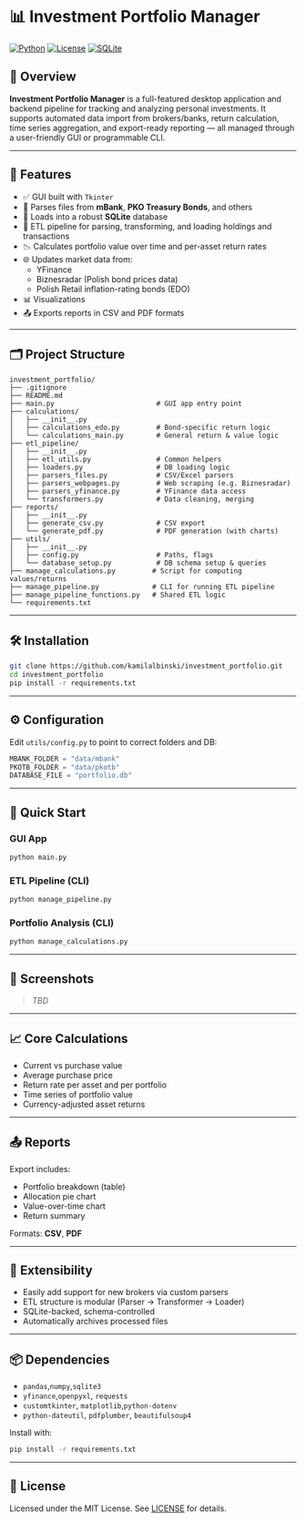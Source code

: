 # 📊 Investment Portfolio Manager

[![Python](https://img.shields.io/badge/Python-3.10+-blue.svg)](https://www.python.org/)
[![License](https://img.shields.io/badge/license-MIT-green.svg)](LICENSE)
[![SQLite](https://img.shields.io/badge/database-SQLite-lightgrey.svg)](https://sqlite.org/index.html)

## 🚀 Overview

**Investment Portfolio Manager** is a full-featured desktop application and backend pipeline for tracking and analyzing personal investments. It supports automated data import from brokers/banks, return calculation, time series aggregation, and export-ready reporting — all managed through a user-friendly GUI or programmable CLI.

---

## 🎯 Features

- ✅ GUI built with `Tkinter`
- 📁 Parses files from **mBank**, **PKO Treasury Bonds**, and others
- 💾 Loads into a robust **SQLite** database
- 🔄 ETL pipeline for parsing, transforming, and loading holdings and transactions
- 📉 Calculates portfolio value over time and per-asset return rates
- 🌐 Updates market data from:
  - YFinance
  - Biznesradar (Polish bond prices data)
  - Polish Retail inflation-rating bonds (EDO)
- 📊 Visualizations
- 📤 Exports reports in CSV and PDF formats

---

## 🗂 Project Structure

```text
investment_portfolio/
├── .gitignore
├── README.md
├── main.py                         # GUI app entry point
├── calculations/
│   ├── __init__.py
│   ├── calculations_edo.py         # Bond-specific return logic
│   └── calculations_main.py        # General return & value logic
├── etl_pipeline/
│   ├── __init__.py
│   ├── etl_utils.py                # Common helpers
│   ├── loaders.py                  # DB loading logic
│   ├── parsers_files.py            # CSV/Excel parsers
│   ├── parsers_webpages.py         # Web scraping (e.g. Biznesradar)
│   ├── parsers_yfinance.py         # YFinance data access
│   └── transformers.py             # Data cleaning, merging
├── reports/
│   ├── __init__.py
│   ├── generate_csv.py             # CSV export
│   └── generate_pdf.py             # PDF generation (with charts)
├── utils/
│   ├── __init__.py
│   ├── config.py                   # Paths, flags
│   └── database_setup.py           # DB schema setup & queries
├── manage_calculations.py         # Script for computing values/returns
├── manage_pipeline.py             # CLI for running ETL pipeline
├── manage_pipeline_functions.py   # Shared ETL logic
└── requirements.txt
```

---

## 🛠️ Installation

```bash
git clone https://github.com/kamilalbinski/investment_portfolio.git
cd investment_portfolio
pip install -r requirements.txt
```

---

## ⚙️ Configuration

Edit `utils/config.py` to point to correct folders and DB:

```python
MBANK_FOLDER = "data/mbank"
PKOTB_FOLDER = "data/pkotb"
DATABASE_FILE = "portfolio.db"
```

---

## 🚦 Quick Start

### GUI App

```bash
python main.py
```

### ETL Pipeline (CLI)

```bash
python manage_pipeline.py
```

### Portfolio Analysis (CLI)

```bash
python manage_calculations.py
```

---

## 📸 Screenshots

> *TBD*

---

## 📈 Core Calculations

- Current vs purchase value
- Average purchase price
- Return rate per asset and per portfolio
- Time series of portfolio value
- Currency-adjusted asset returns

---

## 📤 Reports

Export includes:

- Portfolio breakdown (table)
- Allocation pie chart
- Value-over-time chart
- Return summary

Formats: **CSV**, **PDF**

---

## 🧪 Extensibility

- Easily add support for new brokers via custom parsers
- ETL structure is modular (Parser → Transformer → Loader)
- SQLite-backed, schema-controlled
- Automatically archives processed files

---

## 📦 Dependencies

- `pandas`,`numpy`,`sqlite3`
- `yfinance`,`openpyxl`, `requests`
- `customtkinter`, `matplotlib`,`python-dotenv`
- `python-dateutil`, `pdfplumber`, `beautifulsoup4`

Install with:

```bash
pip install -r requirements.txt
```

---

## 📄 License

Licensed under the MIT License. See [LICENSE](LICENSE) for details.
